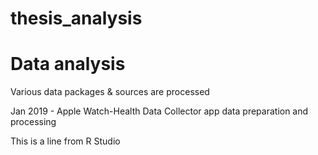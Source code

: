 # thesis_analysis
# Data analysis
Various data packages & sources are processed 


Jan 2019 - Apple Watch-Health Data Collector app data preparation and processing 

This is a line from R Studio